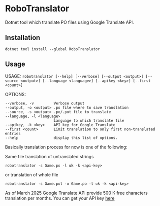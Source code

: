 # RoboTranslator

Dotnet tool which translate PO files using Google Translate API.

## Installation

```
dotnet tool install --global RoboTranslator
```

## Usage

USAGE: `robotranslator [--help] [--verbose] [--output <output>] [--source <output>] [--language <language>]
                      [--apikey <key>] [--first <count>]`

OPTIONS:

    --verbose, -v         Verbose output
    --output, -o <output> .po file where to save translation
    --source, -s <output> .po/.pot file to translate
    --language, -l <language>
                          Language to which translate file
    --apikey, -k <key>    API key for Google Translate
    --first <count>       Limit translation to only first non-translated entries
    --help                display this list of options.

Basically translation process for now is one of the following:

Same file translation of untranslated strings
```
robotranslator -s Game.po -l uk -k <api-key>
```
or translation of whole file
```
robotranslator -s Game.pot -o Game.po -l uk -k <api-key>
```

As of March 2025 Google Translate API provide 500 K free characters translation per months.
You can get your API key [here](https://cloud.google.com/translate)